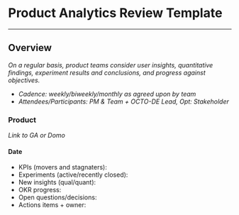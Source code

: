 # Product Analytics Review Template
---

## Overview
*On a regular basis, product teams consider user insights, quantitative findings, experiment results and conclusions, and progress against objectives.*

* *Cadence: weekly/biweekly/monthly as agreed upon by team* 
* *Attendees/Participants: PM & Team + OCTO-DE Lead, Opt: Stakeholder*


### Product 
*Link to GA or Domo*

#### Date

- KPIs (movers and stagnaters): 
- Experiments (active/recently closed):
- New insights (qual/quant):
- OKR progress:  
- Open questions/decisions:
- Actions items + owner:
